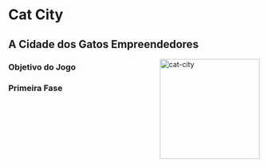 # Cat City
## A Cidade dos Gatos Empreendedores

<img align="right" alt="cat-city"  height="200" width="200" src="https://files.fm/f/fekx9sk7ja"/>

### Objetivo do Jogo

### Primeira Fase
